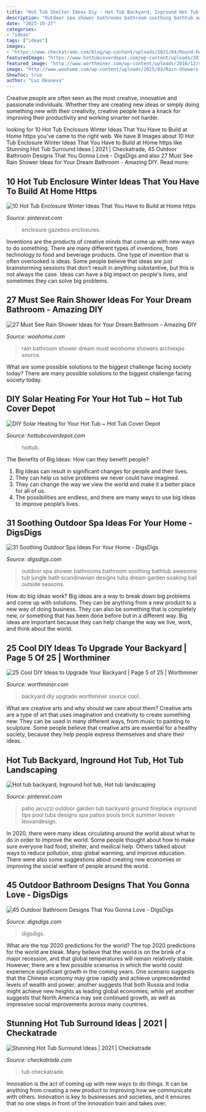 ```yaml
---
title: "Hot Tub Shelter Ideas Diy - Hot Tub Backyard, Inground Hot Tub, Hot Tub Landscaping"
description: "Outdoor spa shower bathrooms bathroom soothing bathtub awesome tub jungle bath scandinavian designs tubs dream garden soaking bali outside seasons"
date: "2023-10-27"
categories:
- "ideas"
tags: ["ideas"]
images:
- "https://www.checkatrade.com/blog/wp-content/uploads/2021/04/Round-hot-tub-surround-ideas.jpg"
featuredImage: "https://www.hottubcoverdepot.com/wp-content/uploads/2013/09/hottub.jpg"
featured_image: "http://www.worthminer.com/wp-content/uploads/2016/12/diy-backyard-ideas-5.jpg"
image: "http://www.woohome.com/wp-content/uploads/2015/03/Rain-Showers-Bathroom-ideas-woohome-19.jpg"
ShowToc: true
author: "Luz Okuneva"
---
```



Creative people are often seen as the most creative, innovative and passionate individuals. Whether they are creating new ideas or simply doing something new with their creativity, creative people have a knack for improving their productivity and working smarter not harder.

	

		
looking for 10 Hot Tub Enclosure Winter Ideas That You Have to Build at Home https you've came to the right web. We have 8 Images about 10 Hot Tub Enclosure Winter Ideas That You Have to Build at Home https like Stunning Hot Tub Surround Ideas | 2021 | Checkatrade, 45 Outdoor Bathroom Designs That You Gonna Love - DigsDigs and also 27 Must See Rain Shower Ideas for Your Dream Bathroom - Amazing DIY. Read more:
		
    
## 10 Hot Tub Enclosure Winter Ideas That You Have To Build At Home Https

<img loading=lazy src="https://i.pinimg.com/736x/ff/62/cf/ff62cf3d366f7fe0dcc23bd5ddb6a7ea.jpg" onerror="this.onerror=null;this.src='https://tse1.mm.bing.net/th?id=OIP.sAGd6a7ktFnBooLb3tKN8AHaFV&amp;pid=15.1';" alt="10 Hot Tub Enclosure Winter Ideas That You Have to Build at Home https">

_Source: pinterest.com_

>enclosure gazebos enclosures. 

	

Inventions are the products of creative minds that come up with new ways to do something. There are many different types of inventions, from technology to food and beverage products. One type of invention that is often overlooked is ideas. Some people believe that ideas are just brainstorming sessions that don't result in anything substantive, but this is not always the case. Ideas can have a big impact on people's lives, and sometimes they can solve big problems.

    
## 27 Must See Rain Shower Ideas For Your Dream Bathroom - Amazing DIY

<img loading=lazy src="http://www.woohome.com/wp-content/uploads/2015/03/Rain-Showers-Bathroom-ideas-woohome-19.jpg" onerror="this.onerror=null;this.src='https://tse3.mm.bing.net/th?id=OIP.lTjYz2gsqj_DNes0cfkuGwHaI9&amp;pid=15.1';" alt="27 Must See Rain Shower Ideas for Your Dream Bathroom - Amazing DIY">

_Source: woohome.com_

>rain bathroom shower dream must woohome showers archiexpo source. 

	

What are some possible solutions to the biggest challenge facing society today?
There are many possible solutions to the biggest challenge facing society today.

    
## DIY Solar Heating For Your Hot Tub ~ Hot Tub Cover Depot

<img loading=lazy src="https://www.hottubcoverdepot.com/wp-content/uploads/2013/09/hottub.jpg" onerror="this.onerror=null;this.src='https://tse1.mm.bing.net/th?id=OIP.tvtHKn-Hdb4XQyvUviFbmAHaJ3&amp;pid=15.1';" alt="DIY Solar Heating for Your Hot Tub ~ Hot Tub Cover Depot">

_Source: hottubcoverdepot.com_

>hottub. 

	

The Benefits of Big Ideas: How can they benefit people?
1. Big Ideas can result in significant changes for people and their lives.
2. They can help us solve problems we never could have imagined.
3. They can change the way we view the world and make it a better place for all of us.
4. The possibilities are endless, and there are many ways to use big ideas to improve people’s lives.

    
## 31 Soothing Outdoor Spa Ideas For Your Home - DigsDigs

<img loading=lazy src="http://www.digsdigs.com/photos/soothing-outdoor-spa-ideas-for-your-home-5-554x913.jpg" onerror="this.onerror=null;this.src='https://tse1.mm.bing.net/th?id=OIP.DcwsFTIFFl7ng6K1HNSlIwHaMN&amp;pid=15.1';" alt="31 Soothing Outdoor Spa Ideas For Your Home - DigsDigs">

_Source: digsdigs.com_

>outdoor spa shower bathrooms bathroom soothing bathtub awesome tub jungle bath scandinavian designs tubs dream garden soaking bali outside seasons. 

	

How do big ideas work?
Big ideas are a way to break down big problems and come up with solutions. They can be anything from a new product to a new way of doing business. They can also be something that is completely new, or something that has been done before but in a different way. Big ideas are important because they can help change the way we live, work, and think about the world.

    
## 25 Cool DIY Ideas To Upgrade Your Backyard | Page 5 Of 25 | Worthminer

<img loading=lazy src="http://www.worthminer.com/wp-content/uploads/2016/12/diy-backyard-ideas-5.jpg" onerror="this.onerror=null;this.src='https://tse4.mm.bing.net/th?id=OIP.xIQjuAHhnVYwoo_eNP_G9AAAAA&amp;pid=15.1';" alt="25 Cool DIY Ideas to Upgrade Your Backyard | Page 5 of 25 | Worthminer">

_Source: worthminer.com_

>backyard diy upgrade worthminer source cool. 

	

What are creative arts and why should we care about them?
Creative arts are a type of art that uses imagination and creativity to create something new. They can be used in many different ways, from music to painting to sculpture. Some people believe that creative arts are essential for a healthy society, because they help people express themselves and share their ideas.

    
## Hot Tub Backyard, Inground Hot Tub, Hot Tub Landscaping

<img loading=lazy src="https://i.pinimg.com/736x/63/47/19/63471960b7cf9938a4618d852d1b7ef6.jpg" onerror="this.onerror=null;this.src='https://tse3.mm.bing.net/th?id=OIP.6M2l49-4bV2JXCfG7bbkMwHaGI&amp;pid=15.1';" alt="Hot tub backyard, Inground hot tub, Hot tub landscaping">

_Source: pinterest.com_

>patio jacuzzi outdoor garden tub backyard ground fireplace inground tips pool tubs designs spa patios pools brick summer leovan leovandesign. 

	

In 2020, there were many ideas circulating around the world about what to do in order to improve the world. Some people thought about how to make sure everyone had food, shelter, and medical help. Others talked about ways to reduce pollution, stop global warming, and improve education. There were also some suggestions about creating new economies or improving the social welfare of people around the world.

    
## 45 Outdoor Bathroom Designs That You Gonna Love - DigsDigs

<img loading=lazy src="https://www.digsdigs.com/photos/outdoor-bathroom-designs-that-you-gonna-love-23.jpg" onerror="this.onerror=null;this.src='https://tse1.mm.bing.net/th?id=OIP.ivb63orCMjOIoFs-0YpjfwHaLH&amp;pid=15.1';" alt="45 Outdoor Bathroom Designs That You Gonna Love - DigsDigs">

_Source: digsdigs.com_

>digsdigs. 

	

What are the top 2020 predictions for the world?
The top 2020 predictions for the world are bleak. Many believe that the world is on the brink of a major recession, and that global temperatures will remain relatively stable. However, there are a few possible scenarios in which the world could experience significant growth in the coming years. One scenario suggests that the Chinese economy may grow rapidly and achieve unprecedented levels of wealth and power; another suggests that both Russia and India might achieve new heights as leading global economies; while yet another suggests that North America may see continued growth, as well as impressive social improvements across many countries.

    
## Stunning Hot Tub Surround Ideas | 2021 | Checkatrade

<img loading=lazy src="https://www.checkatrade.com/blog/wp-content/uploads/2021/04/Round-hot-tub-surround-ideas.jpg" onerror="this.onerror=null;this.src='https://tse4.mm.bing.net/th?id=OIP.3xcEbe8A-COugOo-r_34lwHaFd&amp;pid=15.1';" alt="Stunning Hot Tub Surround Ideas | 2021 | Checkatrade">

_Source: checkatrade.com_

>tub checkatrade. 

	

Innovation is the act of coming up with new ways to do things. It can be anything from creating a new product to improving how we communicate with others. Innovation is key to businesses and societies, and it ensures that no one steps in front of the innovation train and takes over.

